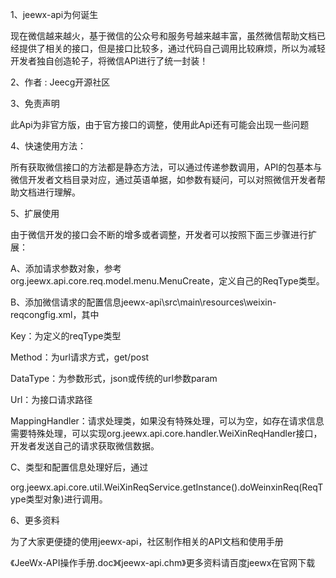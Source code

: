 1、jeewx-api为何诞生

现在微信越来越火，基于微信的公众号和服务号越来越丰富，虽然微信帮助文档已经提供了相关的接口，但是接口比较多，通过代码自己调用比较麻烦，所以为减轻开发者独自创造轮子，将微信API进行了统一封装！


2、作者 : Jeecg开源社区

3、免责声明

此Api为非官方版，由于官方接口的调整，使用此Api还有可能会出现一些问题

4、快速使用方法：

所有获取微信接口的方法都是静态方法，可以通过传递参数调用，API的包基本与微信开发者文档目录对应，通过英语单据，如参数有疑问，可以对照微信开发者帮助文档进行理解。


5、扩展使用

由于微信开发的接口会不断的增多或者调整，开发者可以按照下面三步骤进行扩展：


A、添加请求参数对象，参考org.jeewx.api.core.req.model.menu.MenuCreate，定义自己的ReqType类型。

B、添加微信请求的配置信息jeewx-api\src\main\resources\weixin-reqcongfig.xml，其中

Key：为定义的reqType类型

Method：为url请求方式，get/post

DataType：为参数形式，json或传统的url参数param

Url：为接口请求路径

MappingHandler：请求处理类，如果没有特殊处理，可以为空，如存在请求信息需要特殊处理，可以实现org.jeewx.api.core.handler.WeiXinReqHandler接口，开发者发送自己的请求获取微信数据。

C、类型和配置信息处理好后，通过

org.jeewx.api.core.util.WeiXinReqService.getInstance().doWeinxinReq(ReqType类型对象)进行调用。

6、更多资料

   为了大家更便捷的使用jeewx-api，社区制作相关的API文档和使用手册

  《JeeWx-API操作手册.doc》《jeewx-api.chm》更多资料请百度jeewx在官网下载